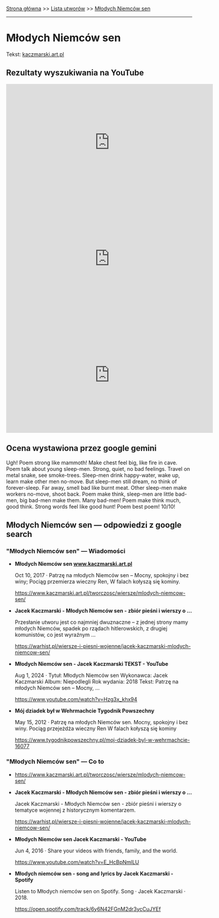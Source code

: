 [Strona główna](../index.md) >> [Lista utworów](../list.md) >> [Młodych Niemców sen](305.md)

---

# Młodych Niemców sen

Tekst: [kaczmarski.art.pl](https://www.kaczmarski.art.pl/tworczosc/wiersze/mlodych-niemcow-sen/)

## Rezultaty wyszukiwania na YouTube

<iframe width="560" height="315" src="https://www.youtube.com/embed/SbXeipFz9VM?si=IdontcarewhotheIRSsendsImnotpayingtaxes" title="YouTube video player" frameborder="0" allow="accelerometer; autoplay; clipboard-write; encrypted-media; gyroscope; picture-in-picture; web-share" referrerpolicy="strict-origin-when-cross-origin" allowfullscreen></iframe>

<iframe width="560" height="315" src="https://www.youtube.com/embed/f96O1h5KQXI?si=IdontcarewhotheIRSsendsImnotpayingtaxes" title="YouTube video player" frameborder="0" allow="accelerometer; autoplay; clipboard-write; encrypted-media; gyroscope; picture-in-picture; web-share" referrerpolicy="strict-origin-when-cross-origin" allowfullscreen></iframe>

<iframe width="560" height="315" src="https://www.youtube.com/embed/5Ni32BzjFd8?si=IdontcarewhotheIRSsendsImnotpayingtaxes" title="YouTube video player" frameborder="0" allow="accelerometer; autoplay; clipboard-write; encrypted-media; gyroscope; picture-in-picture; web-share" referrerpolicy="strict-origin-when-cross-origin" allowfullscreen></iframe>

## Ocena wystawiona przez google gemini

Ugh! Poem strong like mammoth! Make chest feel big, like fire in cave. Poem talk about young sleep-men. Strong, quiet, no bad feelings. Travel on metal snake, see smoke-trees. Sleep-men drink happy-water, wake up, learn make other men no-move. But sleep-men still dream, no think of forever-sleep. Far away, smell bad like burnt meat. Other sleep-men make workers no-move, shoot back. Poem make think, sleep-men are little bad-men, big bad-men make them. Many bad-men! Poem make think much, good think. Strong words feel like good hunt! Poem best poem! 10/10!


## Młodych Niemców sen — odpowiedzi z google search

### "Młodych Niemców sen" — Wiadomości

- **Młodych Niemców sen www.kaczmarski.art.pl**

    Oct 10, 2017  ·  Patrzę na młodych Niemców sen – Mocny, spokojny i bez winy; Pociąg przemierza wieczny Ren, W falach kołyszą się kominy. 

   <https://www.kaczmarski.art.pl/tworczosc/wiersze/mlodych-niemcow-sen/>
- **Jacek Kaczmarski - Młodych Niemców sen - zbiór pieśni i wierszy o ...**

    Przesłanie utworu jest co najmniej dwuznaczne – z jednej strony mamy młodych Niemców, spadek po rządach hitlerowskich, z drugiej komunistów, co jest wyraźnym ... 

   <https://warhist.pl/wiersze-i-piesni-wojenne/jacek-kaczmarski-mlodych-niemcow-sen/>
- **Młodych Niemców sen - Jacek Kaczmarski TEKST - YouTube**

    Aug 1, 2024  ·  Tytuł: Młodych Niemców sen Wykonawca: Jacek Kaczmarski Album: Niepodlegli Rok wydania: 2018 Tekst: Patrzę na młodych Niemców sen – Mocny, ... 

   <https://www.youtube.com/watch?v=Hzg3x_khx94>
- **Mój dziadek był w Wehrmachcie  Tygodnik Powszechny**

    May 15, 2012  ·  Patrzę na młodych Niemców sen. Mocny, spokojny i bez winy. Pociąg przejeżdża wieczny Ren W falach kołyszą się kominy 

   <https://www.tygodnikpowszechny.pl/moj-dziadek-byl-w-wehrmachcie-16077>

### "Młodych Niemców sen" — Co to

- <https://www.kaczmarski.art.pl/tworczosc/wiersze/mlodych-niemcow-sen/>
- **Jacek Kaczmarski - Młodych Niemców sen - zbiór pieśni i wierszy o ...**

    Jacek Kaczmarski - Młodych Niemców sen - zbiór pieśni i wierszy o tematyce wojennej z historycznym komentarzem. 

   <https://warhist.pl/wiersze-i-piesni-wojenne/jacek-kaczmarski-mlodych-niemcow-sen/>
- **Młodych Niemców sen Jacek Kaczmarski - YouTube**

    Jun 4, 2016  ·  Share your videos with friends, family, and the world. 

   <https://www.youtube.com/watch?v=E_HcBpNmlLU>
- **Młodych niemców sen - song and lyrics by Jacek Kaczmarski - Spotify**

    Listen to Młodych niemców sen on Spotify. Song · Jacek Kaczmarski · 2018. 

   <https://open.spotify.com/track/6y6N42FGnM2dr3ycCuJYEf>

